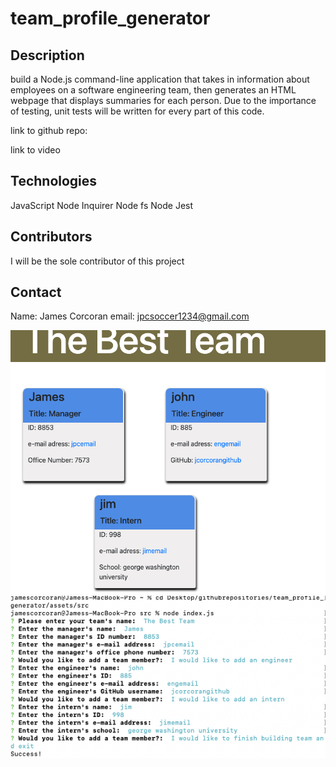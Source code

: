 # team_profile_generator

## Description
build a Node.js command-line application that takes in information about employees on a software engineering team, then generates an HTML webpage that displays summaries for each person. Due to the importance of testing, unit tests will be written for every part of this code. 

link to github repo:


link to video

## Technologies
JavaScript
Node Inquirer
Node fs
Node Jest

## Contributors
I will be the sole contributor of this project 

## Contact
Name: James Corcoran 
email: jpcsoccer1234@gmail.com

![alt text](screenshots/screenshot.jpg)
![alt text](screenshots/screenshot2.jpg)